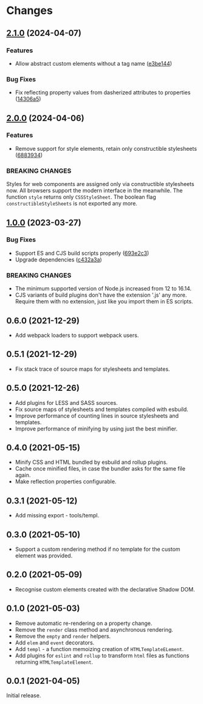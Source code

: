 # Changes

## [2.1.0](https://github.com/prantlf/bacom/compare/v2.0.0...v2.1.0) (2024-04-07)

### Features

* Allow abstract custom elements without a tag name ([e3be144](https://github.com/prantlf/bacom/commit/e3be144bfe18bf781fa4a74abc34b9ce0a83b0da))

### Bug Fixes

* Fix reflecting property values from dasherized attributes to properties ([14306a5](https://github.com/prantlf/bacom/commit/14306a565f6239daeecfd787eadf4e44ca8aeccd))

## [2.0.0](https://github.com/prantlf/bacom/compare/v1.0.0...v2.0.0) (2024-04-06)

### Features

* Remove support for style elements, retain only constructible stylesheets ([6883934](https://github.com/prantlf/bacom/commit/688393448407819664db11fbac9ecb7055612ca3))

### BREAKING CHANGES

Styles for web components are assigned only via
constructible stylesheets now. All browsers support the modern interface
in the meanwhile. The function `style` returns only `CSSStyleSheet`. The
boolean flag `constructibleStyleSheets` is not exported any more.

## [1.0.0](https://github.com/prantlf/bacom/compare/v0.6.0...v1.0.0) (2023-03-27)

### Bug Fixes

* Support ES and CJS build scripts properly ([693e2c3](https://github.com/prantlf/bacom/commit/693e2c39137f5c3a938da0c053106c393d426fd7))
* Upgrade dependencies ([c432a3a](https://github.com/prantlf/bacom/commit/c432a3a86c9a47c464d6aa75237ad0ebf4e1b892))

### BREAKING CHANGES

* The minimum supported version of Node.js increased from 12 to 16.14.
* CJS variants of build plugins don't have the extension '.js' any more. Require them with no extension, just like you import them in ES scripts.

## 0.6.0 (2021-12-29)

* Add webpack loaders to support webpack users.

## 0.5.1 (2021-12-29)

* Fix stack trace of source maps for stylesheets and templates.

## 0.5.0 (2021-12-26)

* Add plugins for LESS and SASS sources.
* Fix source maps of stylesheets and templates compiled with esbuild.
* Improve performance of counting lines in source stylesheets and templates.
* Improve performance of minifying by using just the best minifier.

## 0.4.0 (2021-05-15)

* Minify CSS and HTML bundled by esbuild and rollup plugins.
* Cache once minified files, in case the bundler asks for the same file again.
* Make reflection properties configurable.

## 0.3.1 (2021-05-12)

* Add missing export - tools/templ.

## 0.3.0 (2021-05-10)

* Support a custom rendering method if no template for the custom element was provided.

## 0.2.0 (2021-05-09)

* Recognise custom elements created with the declarative Shadow DOM.

## 0.1.0 (2021-05-03)

* Remove automatic re-rendering on a property change.
* Remove the `render` class method and asynchronous rendering.
* Remove the `empty` and `render` helpers.
* Add `elem` and `event` decorators.
* Add `templ` - a function memoizing creation of `HTMLTemplateELement`.
* Add plugins for `eslint` and `rollup` to transform `html` files as functions returning `HTMLTemplateElement`.

## 0.0.1 (2021-04-05)

Initial release.
